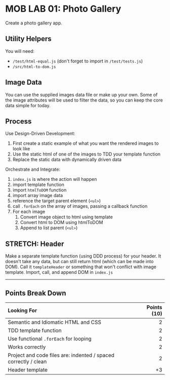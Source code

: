 MOB LAB 01: Photo Gallery
===

Create a photo gallery app. 

## Utility Helpers

You will need:

- `/test/html-equal.js` (don't forget to import in `/test/tests.js`)
- `/src/html-to-dom.js`

## Image Data

You can use the supplied images data file or make up your own. Some of the
image attributes will be used to filter the data, so you can keep the core data simple for today.

## Process

Use Design-Driven Development:

1. First create a static example of what you want the rendered images to look like
1. Use the static html of one of the images to TDD your template function
1. Replace the static data with dynamically driven data

Orchestrate and Integrate:

1. `index.js` is where the action will happen
1. import template function
1. import `htmlToDOM` function
1. import array image data
1. reference the target parent element (`<ul>`)
1. call `.forEach` on the array of images, passing a callback function
1. For each image
    1. Convert image object to html using template
    1. Convert html to DOM using htmlToDOM
    1. Append to list parent (`<ul>`)

## STRETCH: Header

Make a separate template function (using DDD process) for your header. It
doesn't take any data, but can still return html (which can be made into DOM).
Call it `templateHeader` or something that won't conflict with image template.
Import, call, and append DOM in `index.js`

---

## Points Break Down

Looking For | Points (10)
:--|--:
Semantic and Idiomatic HTML and CSS  | 2 
TDD template function | 2
Use functional `.forEach` for looping | 2
Works correctly | 2
Project and code files are: indented / spaced correctly / clean | 2 
Header template | +3 